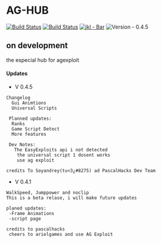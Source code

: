 # AG-HUB
[![Build Status](https://img.shields.io/github/forks/soyandrey/AG-HUB.svg?style=for-the-badge)](https://github.com/soyandrey/AG-HUB)
[![Build Status](https://img.shields.io/github/stars/soyandrey/AG-HUB.svg?style=for-the-badge)](https://github.com/soyandrey/AG-HUB)
[![jkl - Bar](https://img.shields.io/badge/Status-On_DEvelopment-2ea44f?style=for-the-badge)](https://)
![Version - 0.4.5](https://img.shields.io/badge/Version-0.4.5-blue?style=for-the-badge&logo=data:image/svg;base64,PHN2ZyByb2xlPSJpbWciIHZpZXdCb3g9IjAgMCAyNCAyNCIgeG1sbnM9Imh0dHA6Ly93d3cudzMub3JnLzIwMDAvc3ZnIj48dGl0bGU+QU1QPC90aXRsZT48cGF0aCBkPSJNMTIgMGM2LjYyOCAwIDEyIDUuMzczIDEyIDEycy01LjM3MiAxMi0xMiAxMkM1LjM3MyAyNCAwIDE4LjYyNyAwIDEyUzUuMzczIDAgMTIgMHptLS45MiAxOS4yNzhsNS4wMzQtOC4zNzdhLjQ0NC40NDQgMCAwMC4wOTctLjI2OC40NTUuNDU1IDAgMDAtLjQ1NS0uNDU1bC0yLjg1MS4wMDQuOTI0LTUuNDY4LS45MjctLjAwMy01LjAxOCA4LjM2N3MtLjEuMTgzLS4xLjI5MWMwIC4yNTEuMjA0LjQ1NS40NTUuNDU1bDIuODMxLS4wMDQtLjkwMSA1LjQ1OHoiLz48L3N2Zz4=)

## on development

the especial hub for agexploit

#### Updates
- V 0.4.5

```
Changelog
  Gui Animtions
  Universal Scripts
 
 Planned updates:
  Ranks
  Game Script Detect
  More features
  
 Dev Notes:
   The EasyExploits api i not detected
    the universal script 1 dosent works
    use ag exploit

credits To Soyandrey(tu<3¿#8275) ad PascalHacks Dev Team
```
 
- V 0.4.1

```
WalkSpeed, Jumppower and noclip
This is a beta relase, i will make future updates

planed updates:
 -Frame Animations
 -script page

credits to pascalhacks
 cheers to arielgames and use AG Exploit
